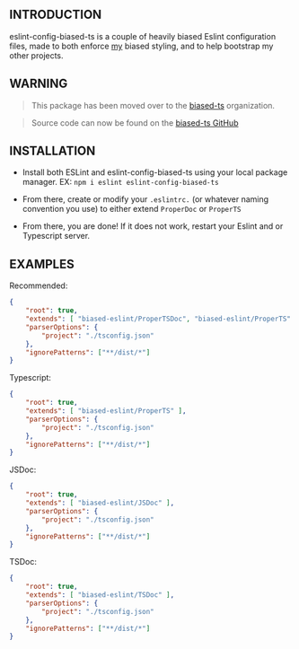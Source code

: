 INTRODUCTION
------------

eslint-config-biased-ts is a couple of heavily biased Eslint configuration files, made to both enforce
[my](https://github.com/acelikesghosts) biased styling, and to help bootstrap my other projects.

WARNING
------------

> This package has been moved over to the [biased-ts](https://www.npmjs.com/package/@biased-ts/eslint-config-biased-ts) organization. 


> Source code can now be found on the [biased-ts GitHub](https://github.com/biased-ts)

INSTALLATION
------------
 
 * Install both ESLint and eslint-config-biased-ts using your local package manager.
   EX: `npm i eslint eslint-config-biased-ts`

 * From there, create or modify your `.eslintrc.` (or whatever naming convention you use) to either
   extend `ProperDoc` or `ProperTS`

 * From there, you are done! If it does not work, restart your Eslint and or Typescript server.

EXAMPLES
------------

Recommended:
```json
{
    "root": true,
    "extends": [ "biased-eslint/ProperTSDoc", "biased-eslint/ProperTS" ],
    "parserOptions": {
        "project": "./tsconfig.json"
    },
    "ignorePatterns": ["**/dist/*"]
}
```

Typescript:
```json
{
    "root": true,
    "extends": [ "biased-eslint/ProperTS" ],
    "parserOptions": {
        "project": "./tsconfig.json"
    },
    "ignorePatterns": ["**/dist/*"]
}
```

JSDoc:
```json
{
    "root": true,
    "extends": [ "biased-eslint/JSDoc" ],
    "parserOptions": {
        "project": "./tsconfig.json"
    },
    "ignorePatterns": ["**/dist/*"]
}
```

TSDoc:
```json
{
    "root": true,
    "extends": [ "biased-eslint/TSDoc" ],
    "parserOptions": {
        "project": "./tsconfig.json"
    },
    "ignorePatterns": ["**/dist/*"]
}
```